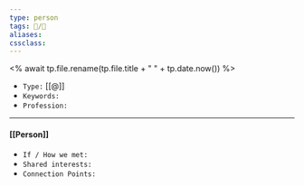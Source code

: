 ```yaml
---
type: person
tags: 👥️/👤️
aliases: 
cssclass: 
---
```


<% await tp.file.rename(tp.file.title + " " + tp.date.now()) %>

- `Type:` [[@]]
- `Keywords:`
- `Profession:`

---

#### [[Person]]

- `If / How we met:`
- `Shared interests:`
- `Connection Points:`
